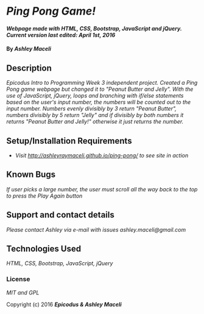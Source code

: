 # _Ping Pong Game!_

#### _Webpage made with HTML, CSS, Bootstrap, JavaScript and jQuery. Current version last edited: April 1st, 2016_

#### By _**Ashley Maceli**_

## Description

_Epicodus Intro to Programming Week 3 independent project. Created a Ping Pong game webpage but changed it to "Peanut Butter and Jelly". With the use of JavaScript, jQuery, loops and branching with if/else statements based on the user's input number, the numbers will be counted out to the input number. Numbers evenly divisibly by 3 return "Peanut Butter", numbers divisibly by 5 return "Jelly" and if divisibly by both numbers it returns "Peanut Butter and Jelly!" otherwise it just returns the number._

## Setup/Installation Requirements

* _Visit http://ashleyraymaceli.github.io/ping-pong/ to see site in action_

## Known Bugs

_If user picks a large number, the user must scroll all the way back to the top to press the Play Again button_

## Support and contact details

_Please contact Ashley via e-mail with issues_
_ashley.maceli@gmail.com_

## Technologies Used

_HTML, CSS, Bootstrap, JavaScript, jQuery_

### License

*MIT and GPL*

Copyright (c) 2016 **_Epicodus & Ashley Maceli_**
